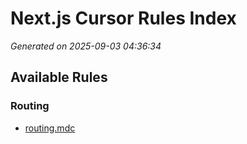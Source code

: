 # Next.js Cursor Rules Index
*Generated on 2025-09-03 04:36:34*
## Available Rules

### Routing
- [routing.mdc](routing/routing.mdc)

